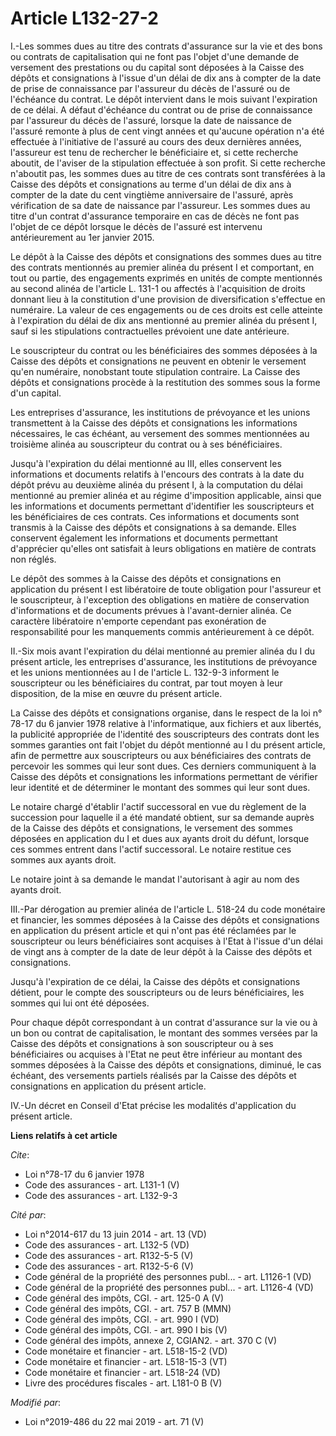 # Article L132-27-2

I.-Les sommes dues au titre des contrats d'assurance sur la vie et des bons ou contrats de capitalisation qui ne font pas
l'objet d'une demande de versement des prestations ou du capital sont déposées à la Caisse des dépôts et consignations à
l'issue d'un délai de dix ans à compter de la date de prise de connaissance par l'assureur du décès de l'assuré ou de
l'échéance du contrat. Le dépôt intervient dans le mois suivant l'expiration de ce délai. A défaut d'échéance du contrat ou
de prise de connaissance par l'assureur du décès de l'assuré, lorsque la date de naissance de l'assuré remonte à plus de cent
vingt années et qu'aucune opération n'a été effectuée à l'initiative de l'assuré au cours des deux dernières années,
l'assureur est tenu de rechercher le bénéficiaire et, si cette recherche aboutit, de l'aviser de la stipulation effectuée à
son profit. Si cette recherche n'aboutit pas, les sommes dues au titre de ces contrats sont transférées à la Caisse des
dépôts et consignations au terme d'un délai de dix ans à compter de la date du cent vingtième anniversaire de l'assuré, après
vérification de sa date de naissance par l'assureur. Les sommes dues au titre d'un contrat d'assurance temporaire en cas de
décès ne font pas l'objet de ce dépôt lorsque le décès de l'assuré est intervenu antérieurement au 1er janvier 2015. 

Le dépôt à la Caisse des dépôts et consignations des sommes dues au titre des contrats mentionnés au premier alinéa du
présent I et comportant, en tout ou partie, des engagements exprimés en unités de compte mentionnés au second alinéa de
l'article L. 131-1 ou affectés à l'acquisition de droits donnant lieu à la constitution d'une provision de diversification
s'effectue en numéraire. La valeur de ces engagements ou de ces droits est celle atteinte à l'expiration du délai de dix ans
mentionné au premier alinéa du présent I, sauf si les stipulations contractuelles prévoient une date antérieure. 

Le souscripteur du contrat ou les bénéficiaires des sommes déposées à la Caisse des dépôts et consignations ne peuvent en
obtenir le versement qu'en numéraire, nonobstant toute stipulation contraire. La Caisse des dépôts et consignations procède à
la restitution des sommes sous la forme d'un capital. 

Les entreprises d'assurance, les institutions de prévoyance et les unions transmettent à la Caisse des dépôts et
consignations les informations nécessaires, le cas échéant, au versement des sommes mentionnées au troisième alinéa au
souscripteur du contrat ou à ses bénéficiaires. 

Jusqu'à l'expiration du délai mentionné au III, elles conservent les informations et documents relatifs à l'encours des
contrats à la date du dépôt prévu au deuxième alinéa du présent I, à la computation du délai mentionné au premier alinéa et
au régime d'imposition applicable, ainsi que les informations et documents permettant d'identifier les souscripteurs et les
bénéficiaires de ces contrats. Ces informations et documents sont transmis à la Caisse des dépôts et consignations à sa
demande. Elles conservent également les informations et documents permettant d'apprécier qu'elles ont satisfait à leurs
obligations en matière de contrats non réglés. 

Le dépôt des sommes à la Caisse des dépôts et consignations en application du présent I est libératoire de toute obligation
pour l'assureur et le souscripteur, à l'exception des obligations en matière de conservation d'informations et de documents
prévues à l'avant-dernier alinéa. Ce caractère libératoire n'emporte cependant pas exonération de responsabilité pour les
manquements commis antérieurement à ce dépôt. 

II.-Six mois avant l'expiration du délai mentionné au premier alinéa du I du présent article, les entreprises d'assurance,
les institutions de prévoyance et les unions mentionnées au I de l'article L. 132-9-3 informent le souscripteur ou les
bénéficiaires du contrat, par tout moyen à leur disposition, de la mise en œuvre du présent article. 

La Caisse des dépôts et consignations organise, dans le respect de la loi n° 78-17 du 6 janvier 1978 relative à
l'informatique, aux fichiers et aux libertés, la publicité appropriée de l'identité des souscripteurs des contrats dont les
sommes garanties ont fait l'objet du dépôt mentionné au I du présent article, afin de permettre aux souscripteurs ou aux
bénéficiaires des contrats de percevoir les sommes qui leur sont dues. Ces derniers communiquent à la Caisse des dépôts et
consignations les informations permettant de vérifier leur identité et de déterminer le montant des sommes qui leur sont
dues. 

Le notaire chargé d'établir l'actif successoral en vue du règlement de la succession pour laquelle il a été mandaté obtient,
sur sa demande auprès de la Caisse des dépôts et consignations, le versement des sommes déposées en application du I et dues
aux ayants droit du défunt, lorsque ces sommes entrent dans l'actif successoral. Le notaire restitue ces sommes aux ayants
droit. 

Le notaire joint à sa demande le mandat l'autorisant à agir au nom des ayants droit. 

III.-Par dérogation au premier alinéa de l'article L. 518-24 du code monétaire et financier, les sommes déposées à la Caisse
des dépôts et consignations en application du présent article et qui n'ont pas été réclamées par le souscripteur ou leurs
bénéficiaires sont acquises à l'Etat à l'issue d'un délai de vingt ans à compter de la date de leur dépôt à la Caisse des
dépôts et consignations. 

Jusqu'à l'expiration de ce délai, la Caisse des dépôts et consignations détient, pour le compte des souscripteurs ou de leurs
bénéficiaires, les sommes qui lui ont été déposées. 

Pour chaque dépôt correspondant à un contrat d'assurance sur la vie ou à un bon ou contrat de capitalisation, le montant des
sommes versées par la Caisse des dépôts et consignations à son souscripteur ou à ses bénéficiaires ou acquises à l'Etat ne
peut être inférieur au montant des sommes déposées à la Caisse des dépôts et consignations, diminué, le cas échéant, des
versements partiels réalisés par la Caisse des dépôts et consignations en application du présent article. 

IV.-Un décret en Conseil d'Etat précise les modalités d'application du présent article.

**Liens relatifs à cet article**

_Cite_:

  - Loi n°78-17 du 6 janvier 1978
  - Code des assurances - art. L131-1 (V)
  - Code des assurances - art. L132-9-3

_Cité par_:

  - Loi n°2014-617 du 13 juin 2014 - art. 13 (VD)
  - Code des assurances - art. L132-5 (VD)
  - Code des assurances - art. R132-5-5 (V)
  - Code des assurances - art. R132-5-6 (V)
  - Code général de la propriété des personnes publ... - art. L1126-1 (VD)
  - Code général de la propriété des personnes publ... - art. L1126-4 (VD)
  - Code général des impôts, CGI. - art. 125-0 A (V)
  - Code général des impôts, CGI. - art. 757 B (MMN)
  - Code général des impôts, CGI. - art. 990 I (VD)
  - Code général des impôts, CGI. - art. 990 I bis (V)
  - Code général des impôts, annexe 2, CGIAN2. - art. 370 C (V)
  - Code monétaire et financier - art. L518-15-2 (VD)
  - Code monétaire et financier - art. L518-15-3 (VT)
  - Code monétaire et financier - art. L518-24 (VD)
  - Livre des procédures fiscales - art. L181-0 B (V)

_Modifié par_:

  - Loi n°2019-486 du 22 mai 2019 - art. 71 (V)
